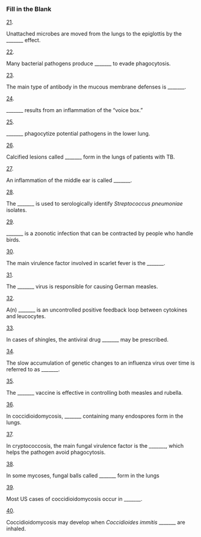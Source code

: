 ### Fill in the Blank

[21](https://openstax.org/books/microbiology/pages/chapter-22#fs-id1167661329888-solution). 

Unattached microbes are moved from the lungs to the epiglottis by the \_\_\_\_\_\_\_ effect.

[22](https://openstax.org/books/microbiology/pages/chapter-22#fs-id1167661329857-solution). 

Many bacterial pathogens produce \_\_\_\_\_\_\_ to evade phagocytosis.

[23](https://openstax.org/books/microbiology/pages/chapter-22#fs-id1167663965702-solution). 

The main type of antibody in the mucous membrane defenses is \_\_\_\_\_\_\_.

[24](https://openstax.org/books/microbiology/pages/chapter-22#fs-id1167663662881-solution). 

\_\_\_\_\_\_\_ results from an inflammation of the “voice box.”

[25](https://openstax.org/books/microbiology/pages/chapter-22#fs-id1167661268558-solution). 

\_\_\_\_\_\_\_ phagocytize potential pathogens in the lower lung.

[26](https://openstax.org/books/microbiology/pages/chapter-22#fs-id1167661440607-solution). 

Calcified lesions called \_\_\_\_\_\_\_ form in the lungs of patients with TB.

[27](https://openstax.org/books/microbiology/pages/chapter-22#fs-id1167661438325-solution). 

An inflammation of the middle ear is called \_\_\_\_\_\_\_.

[28](https://openstax.org/books/microbiology/pages/chapter-22#fs-id1167661439709-solution). 

The \_\_\_\_\_\_\_ is used to serologically identify *Streptococcus pneumoniae* isolates.

[29](https://openstax.org/books/microbiology/pages/chapter-22#fs-id1167663991272-solution). 

\_\_\_\_\_\_\_ is a zoonotic infection that can be contracted by people who handle birds.

[30](https://openstax.org/books/microbiology/pages/chapter-22#fs-id1167661353349-solution). 

The main virulence factor involved in scarlet fever is the \_\_\_\_\_\_\_.

[31](https://openstax.org/books/microbiology/pages/chapter-22#fs-id1167663968804-solution). 

The \_\_\_\_\_\_\_ virus is responsible for causing German measles.

[32](https://openstax.org/books/microbiology/pages/chapter-22#fs-id1167661323560-solution0). 

A(n) \_\_\_\_\_\_\_ is an uncontrolled positive feedback loop between cytokines and leucocytes.

[33](https://openstax.org/books/microbiology/pages/chapter-22#fs-id1167661271806-solution). 

In cases of shingles, the antiviral drug \_\_\_\_\_\_\_ may be prescribed.

[34](https://openstax.org/books/microbiology/pages/chapter-22#fs-id1167663959820-solution). 

The slow accumulation of genetic changes to an influenza virus over time is referred to as \_\_\_\_\_\_\_.

[35](https://openstax.org/books/microbiology/pages/chapter-22#fs-id1167661434105-solution). 

The \_\_\_\_\_\_\_ vaccine is effective in controlling both measles and rubella.

[36](https://openstax.org/books/microbiology/pages/chapter-22#fs-id1167663623248-solution). 

In coccidioidomycosis, \_\_\_\_\_\_\_ containing many endospores form in the lungs.

[37](https://openstax.org/books/microbiology/pages/chapter-22#fs-id1167661272104-solution). 

In cryptococcosis, the main fungal virulence factor is the \_\_\_\_\_\_\_, which helps the pathogen avoid phagocytosis.

[38](https://openstax.org/books/microbiology/pages/chapter-22#fs-id1167661518453-solution). 

In some mycoses, fungal balls called \_\_\_\_\_\_\_ form in the lungs

[39](https://openstax.org/books/microbiology/pages/chapter-22#fs-id1167661329254-solution). 

Most US cases of coccidioidomycosis occur in \_\_\_\_\_\_\_.

[40](https://openstax.org/books/microbiology/pages/chapter-22#fs-id1167663962814-solution). 

Coccidioidomycosis may develop when *Coccidioides immitis* \_\_\_\_\_\_\_ are inhaled.